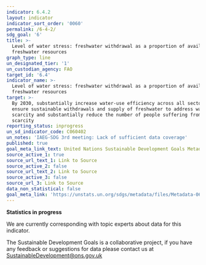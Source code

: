 ```yaml
---
indicator: 6.4.2
layout: indicator
indicator_sort_order: '0060'
permalink: /6-4-2/
sdg_goal: '6'
title: >-
  Level of water stress: freshwater withdrawal as a proportion of available
  freshwater resources
graph_type: line
un_designated_tier: '1'
un_custodian_agency: FAO
target_id: '6.4'
indicator_name: >-
  Level of water stress: freshwater withdrawal as a proportion of available
  freshwater resources
target: >-
  By 2030, substantially increase water-use efficiency across all sectors and
  ensure sustainable withdrawals and supply of freshwater to address water
  scarcity and substantially reduce the number of people suffering from water
  scarcity
reporting_status: inprogress
un_sd_indicator_code: C060402
un_notes: 'IAEG-SDG 3rd meeting: Lack of sufficient data coverage'
published: true
goal_meta_link_text: United Nations Sustainable Development Goals Metadata (pdf 428kB)
source_active_1: true
source_url_text_1: Link to Source
source_active_2: false
source_url_text_2: Link to Source
source_active_3: false
source_url_3: Link to Source
data_non_statistical: false
goal_meta_link: 'https://unstats.un.org/sdgs/metadata/files/Metadata-06-04-02.pdf'
---
```

**Statistics in progress**

We are currently corresponding with topic experts about data for this indicator. 

The Sustainable Development Goals is a collaborative project, if you have any feedback or suggestions for data please contact us at <SustainableDevelopment@ons.gov.uk>

